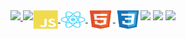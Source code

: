 <div style="display: flex">
    <div>
      <a href="https://github.com/Giovannelrodrigues">
      <img height="160em" src="https://github-readme-stats.vercel.app/api?username=Giovannelrodrigues&show_icons=true&theme=dark&include_all_commits=true&count_private=true"/>
      <img height="160em" src="https://github-readme-stats.vercel.app/api/top-langs/?username=Giovannelrodrigues&layout=compact&langs_count=7&theme=dark"/>
    </div>

  <div style="display: inline_block margin-bottom: 2rem;">
    <img align="center" alt="GIO-Js" height="30" width="40" src="https://raw.githubusercontent.com/devicons/devicon/master/icons/javascript/javascript-plain.svg">
    <img align="center" alt="GIO-React" height="30" width="40" src="https://raw.githubusercontent.com/devicons/devicon/master/icons/react/react-original.svg">
    <img align="center" alt="GIO-HTML" height="30" width="40" src="https://raw.githubusercontent.com/devicons/devicon/master/icons/html5/html5-original.svg">
    <img align="center" alt="GIO-CSS" height="30" width="40" src="https://raw.githubusercontent.com/devicons/devicon/master/icons/css3/css3-original.svg">
  </div>
  
<div>


<div> 
  <a href="https://www.instagram.com/giovanne_lrodrigues/" target="_blank"><img src="https://img.shields.io/badge/-Instagram-%23E4405F?style=for-the-badge&logo=instagram&logoColor=white" target="_blank"></a>
  <a href = "mailto:giovannelrodrigues@icloud.com"><img src="https://img.shields.io/badge/-Gmail-%23333?style=for-the-badge&logo=gmail&logoColor=white" target="_blank"></a>
  <a href="https://www.linkedin.com/in/giovanne-rodrigues-9b07ab205/" target="_blank"><img src="https://img.shields.io/badge/-LinkedIn-%230077B5?style=for-the-badge&logo=linkedin&logoColor=white" target="_blank"></a> 
</div>
